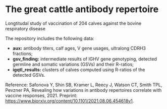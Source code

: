 # The great cattle antibody repertoire
Longtitudal study of vaccination of 204 calves against the bovine respiratory disease 

The repository includes the following data:
- **aux:** antibody titers, calf ages, V gene usages, ultralong CDRH3 fractions;
- **gsv_finding:** intermediate results of IGHV gene genotyping, detected germline and somatic variations (GSVs) and their R-ratios;
- **igqtl_results:** clusters of calves computed using R-ratios of the detected GSVs.

Reference:
Safonova Y, Shin SB, Kramer L, Reecy J, Watson CT, Smith TPL, Pevzner PA, Revealing how variations in antibody repertoires correlate with vaccine responses, 2021. Preprint: https://www.biorxiv.org/content/10.1101/2021.08.06.454618v1.
